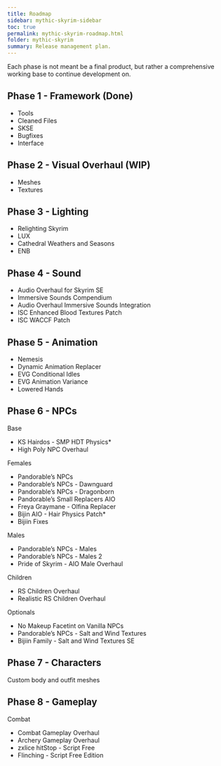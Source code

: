 ```yaml
---
title: Roadmap
sidebar: mythic-skyrim-sidebar
toc: true
permalink: mythic-skyrim-roadmap.html
folder: mythic-skyrim
summary: Release management plan.
---
```


Each phase is not meant be a final product, but rather a comprehensive working base to continue development on.


## Phase 1 - Framework (Done)
- Tools
- Cleaned Files
- SKSE
- Bugfixes
- Interface


## Phase 2 - Visual Overhaul (WIP)
- Meshes
- Textures


## Phase 3 - Lighting
- Relighting Skyrim
- LUX
- Cathedral Weathers and Seasons
- ENB


## Phase 4 - Sound
- Audio Overhaul for Skyrim SE
- Immersive Sounds Compendium
- Audio Overhaul Immersive Sounds Integration
- ISC Enhanced Blood Textures Patch
- ISC WACCF Patch


## Phase 5 - Animation
- Nemesis
- Dynamic Animation Replacer
- EVG Conditional Idles
- EVG Animation Variance
- Lowered Hands


## Phase 6 - NPCs
Base
- KS Hairdos - SMP HDT Physics*
- High Poly NPC Overhaul

Females
- Pandorable’s NPCs
- Pandorable’s NPCs - Dawnguard
- Pandorable’s NPCs - Dragonborn
- Pandorable’s Small Replacers AIO
- Freya Graymane -  Olfina Replacer
- Bijin AIO - Hair Physics Patch*
- Bijiin Fixes

Males
- Pandorable’s NPCs - Males
- Pandorable’s NPCs - Males 2
- Pride of Skyrim - AIO Male Overhaul

Children
- RS Children Overhaul
- Realistic RS Children Overhaul

Optionals
- No Makeup Facetint on Vanilla NPCs
- Pandorable’s NPCs - Salt and Wind Textures
- Bijiin Family - Salt and Wind Textures SE


## Phase 7 - Characters
Custom body and outfit meshes


## Phase 8 - Gameplay
Combat
- Combat Gameplay Overhaul
- Archery Gameplay Overhaul
- zxlice hitStop - Script Free
- Flinching - Script Free Edition

